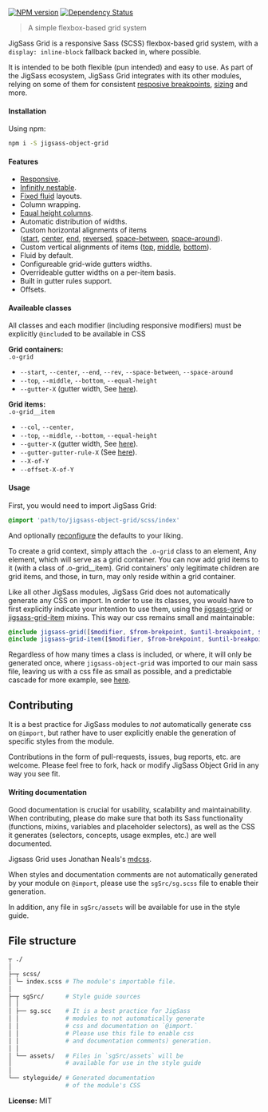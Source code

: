 [![NPM version][npm-image]][npm-url]  [![Dependency Status][daviddm-image]][daviddm-url]   

 > A simple flexbox-based grid system

JigSass Grid is a responsive Sass (SCSS) flexbox-based grid
system, with a `display: inline-block` fallback backed in, where possible.

It is intended to be both flexible (pun intended) and easy to use. As part of the
JigSass ecosystem, JigSass Grid integrates with its other modules, relying on some of them
for consistent [resposive breakpoints](https://github.com/txhawks/jigsass-tools-mq/),
[sizing](https://github.com/txhawks/jigsass-tools-typography/) and more.

#### Installation

Using npm:

```sh
npm i -S jigsass-object-grid
```


#### Features
  - [Responsive](https://txhawks.github.io/jigsass-objects-grid/#responsive).
  - [Infinitly nestable](https://txhawks.github.io/jigsass-objects-grid/#nested-grids).
  - [Fixed fluid](https://txhawks.github.io/jigsass-objects-grid/#fixed-fluid) layouts.
  - Column wrapping.
  - [Equal height columns](https://txhawks.github.io/jigsass-objects-grid/#o-grid--equal-height).
  - Automatic distribution of widths.
  - Custom horizontal alignments of items <br />
    ([start](https://txhawks.github.io/jigsass-objects-grid/#o-grid-start),
    [center](https://txhawks.github.io/jigsass-objects-grid/#o-grid-center),
    [end](https://txhawks.github.io/jigsass-objects-grid/#o-grid-end),
    [reversed](https://txhawks.github.io/jigsass-objects-grid/#o-grid-rev),
    [space-between](https://txhawks.github.io/jigsass-objects-grid/#o-grid-space-between),
    [space-around](https://txhawks.github.io/jigsass-objects-grid/#o-grid-space-around)).
  - Custom vertical alignments of items ([top](https://txhawks.github.io/jigsass-objects-grid/#o-grid-top),
    [middle](https://txhawks.github.io/jigsass-objects-grid/#o-grid-middle),
    [bottom](https://txhawks.github.io/jigsass-objects-grid/#o-grid-bottom)).
  - Fluid by default.
  - Configureable grid-wide gutters widths.
  - Overrideable gutter widths on a per-item basis.
  - Built in gutter rules support.
  - Offsets.


#### Availeable classes
All classes and each modifier (including responsive modifiers) must be explicitly `@include`d
to be available in CSS


**Grid containers:**<br />
`.o-grid`
  - `--start`, `--center`, `--end`, `--rev`, `--space-between`, `--space-around`
  - `--top`, `--middle`, `--bottom`, `--equal-height`
  - `--gutter-X` (gutter width, See [here](https://txhawks.github.io/jigsass-objects-grid/#gutter-width-modifiers)).


**Grid items:**<br />
`.o-grid__item`
  - `--col`, `--center, `
  - `--top`, `--middle`, `--bottom`, `--equal-height`
  - `--gutter-X` (gutter width, See [here](https://txhawks.github.io/jigsass-objects-grid/#gutter-width-modifiers)).
  - `--gutter-gutter-rule-X` (See [here](https://txhawks.github.io/jigsass-objects-grid/#gutter-rules)).
  - `--X-of-Y`
  - `--offset-X-of-Y`


#### Usage

First, you would need to import JigSass Grid:

```scss
@import 'path/to/jigsass-object-grid/scss/index'
```

And optionally [reconfigure](https://txhawks.github.io/jigsass-objects-grid/#configuration) the defaults to your liking.

To create a grid context, simply attach the `.o-grid` class to an element, Any element,
which will serve as a grid container. You can now add grid items to it (with a class of
.o-grid__item). Grid containers' only legitimate children are grid items, and those, in turn,
may only reside within a grid container.

Like all other JigSass modules, JigSass Grid does not automatically generate any CSS on import.
In order to use its classes, you would have to first explicitly indicate your intention to use
them, using the [jigsass-grid](https://txhawks.github.io/jigsass-objects-grid/#jigsass-grid) or [jigsass-grid-item](https://txhawks.github.io/jigsass-objects-grids/#jigsass-grid-item) mixins.
This way our css remains small and maintainable:

```scss
@include jigsass-grid([$modifier, $from-brekpoint, $until-breakpoint, $misc-breakpoint]);
@include jigsass-grid-item([$modifier, $from-brekpoint, $until-breakpoint, $misc-breakpoint]);
```

Regardless of how many times a class is included, or where, it will only be generated once, where
`jigsass-object-grid` was imported to our main sass file, leaving us with a css file as small as
possible, and a predictable cascade for more example, see [here](https://txhawks.github.io/jigsass-objects-grid/#responsive).

## Contributing

It is a best practice for JigSass modules to *not* automatically generate css on `@import`, but 
rather have to user explicitly enable the generation of specific styles from the module.

Contributions in the form of pull-requests, issues, bug reports, etc. are welcome.
Please feel free to fork, hack or modify JigSass Object Grid in any way you see fit.

#### Writing documentation

Good documentation is crucial for usability, scalability and maintainability. When 
contributing, please do make sure that both its Sass functionality (functions, mixins, 
variables and placeholder selectors), as well as the CSS it generates (selectors, 
concepts, usage exmples, etc.) are well documented.

Jigsass Grid uses Jonathan Neals's [mdcss](//github.com/jonathantneal/mdcss).

When styles and documentation comments are not automatically generated by your module on `@import`,
please use the `sgSrc/sg.scss` file to enable their generation.

In addition, any file in `sgSrc/assets` will be available for use in the style guide.

## File structure
```bash
┬ ./
│
├─┬ scss/ 
│ └─ index.scss # The module's importable file.
│
├─┬ sgSrc/      # Style guide sources
│ │
│ ├── sg.scc    # It is a best practice for JigSass 
│ │             # modules to not automatically generate 
│ │             # css and documentation on `@import.` 
│ │             # Please use this file to enable css
│ │             # and documentation comments) generation.
│ │
│ └── assets/   # Files in `sgSrc/assets` will be 
│               # available for use in the style guide
│
└── styleguide/ # Generated documentation 
                # of the module's CSS
```

**License:** MIT



[npm-image]: https://badge.fury.io/js/jigsass-object-grid.svg
[npm-url]: https://npmjs.org/package/jigsass-object-grid

[daviddm-image]: https://david-dm.org/TxHawks/jigsass-object-grid.svg?theme=shields.io
[daviddm-url]: https://david-dm.org/TxHawks/jigsass-object-grid
